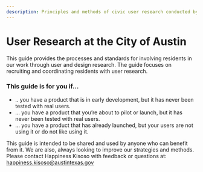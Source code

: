 ```yaml
---
description: Principles and methods of civic user research conducted by the City of Austin.
---
```


# User Research at the City of Austin

This guide provides the processes and standards for involving residents in our work through user and design research. The guide focuses on recruiting and coordinating residents with user research.

### This guide is for you if...

* .. you have a product that is in early development, but it has never been tested with real users.&#x20;
* ... you have a product that you’re about to pilot or launch, but it has never been tested with real users.
* ... you have a product that has already launched, but your users are not using it or do not like using it.&#x20;

This guide is intended to be shared and used by anyone who can benefit from it. We are also, always looking to improve our strategies and methods. Please contact Happiness Kisoso with feedback or questions at: happiness.kisoso@austintexas.gov

